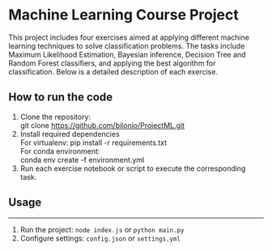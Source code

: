# Machine Learning Course Project  

This project includes four exercises aimed at applying different machine learning techniques to solve classification problems. The tasks include Maximum Likelihood Estimation, Bayesian inference, Decision Tree and Random Forest classifiers, and applying the best algorithm for classification. Below is a detailed description of each exercise.  

## How to run the code  
1. Clone the repository:  
git clone https://github.com/bilonio/ProjectML.git  
2. Install required dependencies  
For virtualenv:
pip install -r requirements.txt  
For conda environment:  
conda env create -f environment.yml  
3. Run each exercise notebook or script to execute the corresponding task.  
## Usage
---------

1. Run the project: `node index.js` or `python main.py`
2. Configure settings: `config.json` or `settings.yml`


